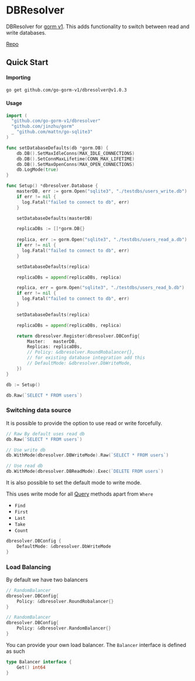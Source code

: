 <!--
  Title: DBResolver
  Description: Resolve between read and write database automatically for gorm. go-gorm-v1 ,dbresolver
  Author: amitavaghosh1
  -->

# DBResolver

DBResolver for [gorm v1](https://v1.gorm.io/docs/index.html). This adds functionality to switch between read and write databases.

[Repo](github.com/go-gorm-v1/dbresolver)


## Quick Start

#### Importing

```bash
go get github.com/go-gorm-v1/dbresolver@v1.0.3 
```


#### Usage

```go
import (
  "github.com/go-gorm-v1/dbresolver"
  "github.com/jinzhu/gorm"
  _ "github.com/mattn/go-sqlite3"
)

func setDatabaseDefaults(db *gorm.DB) {
	db.DB().SetMaxIdleConns(MAX_IDLE_CONNECTIONS)
	db.DB().SetConnMaxLifetime(CONN_MAX_LIFETIME)
	db.DB().SetMaxOpenConns(MAX_OPEN_CONNECTIONS)
	db.LogMode(true)
}

func Setup() *dbresolver.Database {
    masterDB, err := gorm.Open("sqlite3", "./testdbs/users_write.db")
    if err != nil {
      log.Fatal("failed to connect to db", err)
    }

    setDatabaseDefaults(masterDB)

    replicaDBs := []*gorm.DB{}
    
    replica, err := gorm.Open("sqlite3", "./testdbs/users_read_a.db")
    if err != nil {
      log.Fatal("failed to connect to db", err)
    }

    setDatabaseDefaults(replica)

    replicaDBs = append(replicaDBs, replica)

    replica, err = gorm.Open("sqlite3", "./testdbs/users_read_b.db")
    if err != nil {
      log.Fatal("failed to connect to db", err)
    }

    setDatabaseDefaults(replica)

    replicaDBs = append(replicaDBs, replica)

    return dbresolver.Register(dbresolver.DBConfig{
        Master:   masterDB,
        Replicas: replicaDBs,
        // Policy: &dbresolver.RoundRobalancer{},
        // for existing database integration add this
        // DefaultMode: &dbresolver.DbWriteMode,
    })
}

db := Setup()

db.Raw(`SELECT * FROM users`)
```


### Switching data source

It is possible to provide the option to use read or write forcefully.

```go
// Raw By default uses read db
db.Raw(`SELECT * FROM users`)

// Use write db
db.WithMode(dbresolver.DBWriteMode).Raw(`SELECT * FROM users`)

// Use read db
db.WithMode(dbresolver.DBReadMode).Exec(`DELETE FROM users`)
```

It is also possible to set the default mode to write mode. 

This uses write mode for all [Query](https://v1.gorm.io/docs/query.html) methods apart from `Where`

- `Find`
- `First`
- `Last`
- `Take`
- `Count`

```go
dbresolver.DBConfig {
    DefaultMode: &dbresolver.DbWriteMode
}
```


### Load Balancing

By default we have two balancers

```go
// RandomBalancer
dbresolver.DBConfig{
    Policy: &dbresolver.RoundRobalancer{}
}

// RandomBalancer
dbresolver.DBConfig{
    Policy: &dbresolver.RandomBalancer{}
}
```

You can provide your own load balancer. The `Balancer` interface is defined as such

```go
type Balancer interface {
    Get() int64
}
```

